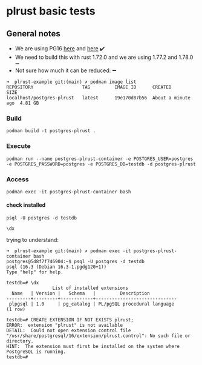 # plrust basic tests

## General notes

* We are using PG16 [here](https://github.com/trustification/trustify/blob/main/etc/deploy/compose/compose.yaml#L3) and [here](https://github.com/trustification/trustify/blob/main/Cargo.toml#L73) :heavy_check_mark:
* We need to build this with rust 1.72.0 and we are using 1.77.2 and 1.78.0 :heavy_minus_sign:
* Not sure how much it can be reduced: :heavy_minus_sign:

```shell
➜  plrust-example git:(main) ✗ podman image list
REPOSITORY                  TAG         IMAGE ID      CREATED             SIZE
localhost/postgres-plrust   latest      19e170d87b56  About a minute ago  4.81 GB
```

### Build

```shell
podman build -t postgres-plrust .
```

### Execute

```shell
podman run --name postgres-plrust-container -e POSTGRES_USER=postgres -e POSTGRES_PASSWORD=postgres -e POSTGRES_DB=testdb -d postgres-plrust
```

### Access

```shell
podman exec -it postgres-plrust-container bash
```

#### check installed

```shell
psql -U postgres -d testdb
```

```shell
\dx
```

trying to understand:

```shell
➜  plrust-example git:(main) ✗ podman exec -it postgres-plrust-container bash
postgres@5d8f7f746904:~$ psql -U postgres -d testdb
psql (16.3 (Debian 16.3-1.pgdg120+1))
Type "help" for help.

testdb=# \dx
                 List of installed extensions
  Name   | Version |   Schema   |         Description
---------+---------+------------+------------------------------
 plpgsql | 1.0     | pg_catalog | PL/pgSQL procedural language
(1 row)

testdb=# CREATE EXTENSION IF NOT EXISTS plrust;
ERROR:  extension "plrust" is not available
DETAIL:  Could not open extension control file "/usr/share/postgresql/16/extension/plrust.control": No such file or directory.
HINT:  The extension must first be installed on the system where PostgreSQL is running.
testdb=#
```